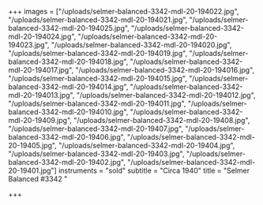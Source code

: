 +++
images = ["/uploads/selmer-balanced-3342-mdl-20-194022.jpg", "/uploads/selmer-balanced-3342-mdl-20-194021.jpg", "/uploads/selmer-balanced-3342-mdl-20-194025.jpg", "/uploads/selmer-balanced-3342-mdl-20-194024.jpg", "/uploads/selmer-balanced-3342-mdl-20-194023.jpg", "/uploads/selmer-balanced-3342-mdl-20-194020.jpg", "/uploads/selmer-balanced-3342-mdl-20-194019.jpg", "/uploads/selmer-balanced-3342-mdl-20-194018.jpg", "/uploads/selmer-balanced-3342-mdl-20-194017.jpg", "/uploads/selmer-balanced-3342-mdl-20-194016.jpg", "/uploads/selmer-balanced-3342-mdl-20-194015.jpg", "/uploads/selmer-balanced-3342-mdl-20-194014.jpg", "/uploads/selmer-balanced-3342-mdl-20-194013.jpg", "/uploads/selmer-balanced-3342-mdl-20-194012.jpg", "/uploads/selmer-balanced-3342-mdl-20-194011.jpg", "/uploads/selmer-balanced-3342-mdl-20-194010.jpg", "/uploads/selmer-balanced-3342-mdl-20-19409.jpg", "/uploads/selmer-balanced-3342-mdl-20-19408.jpg", "/uploads/selmer-balanced-3342-mdl-20-19407.jpg", "/uploads/selmer-balanced-3342-mdl-20-19406.jpg", "/uploads/selmer-balanced-3342-mdl-20-19405.jpg", "/uploads/selmer-balanced-3342-mdl-20-19404.jpg", "/uploads/selmer-balanced-3342-mdl-20-19403.jpg", "/uploads/selmer-balanced-3342-mdl-20-19402.jpg", "/uploads/selmer-balanced-3342-mdl-20-19401.jpg"]
instruments = "sold"
subtitle = "Circa 1940"
title = "Selmer Balanced #3342 "

+++
